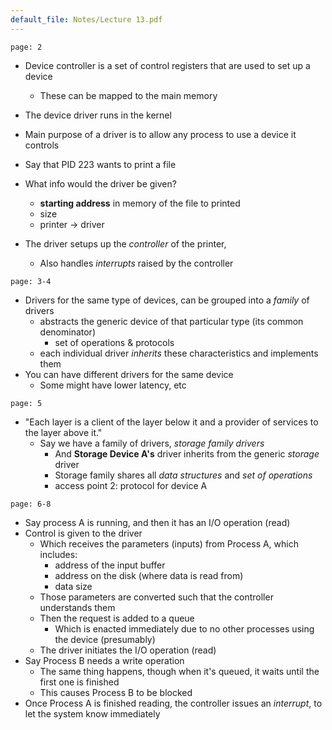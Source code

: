 ```yaml
---
default_file: Notes/Lecture 13.pdf
---
```

```slide-note
page: 2
```
- Device controller is a set of control registers that are used to set up a device
	- These can be mapped to the main memory
- The device driver runs in the kernel
- Main purpose of a driver is to allow any process to use a device it controls

- Say that PID 223 wants to print a file
- What info would the driver be given?
	- **starting address** in memory of the file to printed
	- size
	- printer -> driver
- The driver setups up the *controller* of the printer, 
	- Also handles *interrupts* raised by the controller
```slide-note
page: 3-4
```
- Drivers for the same type of devices, can be grouped into a *family* of drivers
	- abstracts the generic device of that particular type (its common denominator)
		- set of operations & protocols
	- each individual driver *inherits* these characteristics and implements them
- You can have different drivers for the same device
	- Some might have lower latency, etc
```slide-note
page: 5
```
- "Each layer is a client of the layer below it and a provider of services to the layer above it."
	- Say we have a family of drivers, *storage family drivers*
		- And **Storage Device A's** driver inherits from the generic *storage* driver
		- Storage family shares all *data structures* and *set of operations*
		- access point 2: protocol for device A
```slide-note
page: 6-8
```
- Say process A is running, and then it has an I/O operation (read)
- Control is given to the driver
	- Which receives the parameters (inputs) from Process A, which includes:
		- address of the input buffer
		- address on the disk (where data is read from)
		- data size
	- Those parameters are converted such that the controller understands them
	- Then the request is added to a queue
		- Which is enacted immediately due to no other processes using the device (presumably)
	- The driver initiates the I/O operation (read)
- Say Process B needs a write operation
	- The same thing happens, though when it's queued, it waits until the first one is finished
	- This causes Process B to be blocked
- Once Process A is finished reading, the controller issues an *interrupt*, to let the system know immediately